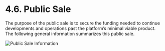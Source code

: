 # 4.6. Public Sale

The purpose of the public sale is to secure the funding needed to continue developments and operations past the platform’s minimal viable product. The following general information summarizes this public sale.

![Public Sale Information](https://user-images.githubusercontent.com/120378/154845285-b4276a35-2a4d-4402-a90d-51cd4e114bc0.png)
